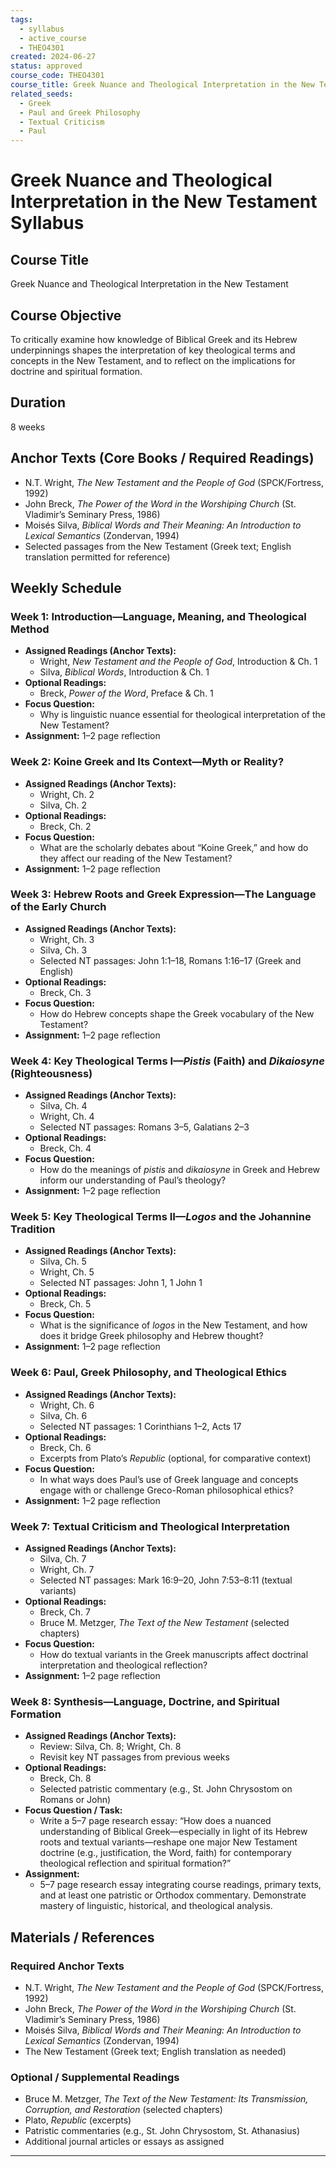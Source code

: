 ```yaml
---
tags:
  - syllabus
  - active_course
  - THEO4301
created: 2024-06-27
status: approved
course_code: THEO4301
course_title: Greek Nuance and Theological Interpretation in the New Testament
related_seeds:
  - Greek
  - Paul and Greek Philosophy
  - Textual Criticism
  - Paul
---
```


# Greek Nuance and Theological Interpretation in the New Testament Syllabus

## Course Title
Greek Nuance and Theological Interpretation in the New Testament

## Course Objective
To critically examine how knowledge of Biblical Greek and its Hebrew underpinnings shapes the interpretation of key theological terms and concepts in the New Testament, and to reflect on the implications for doctrine and spiritual formation.

## Duration
8 weeks

## Anchor Texts (Core Books / Required Readings)
- N.T. Wright, *The New Testament and the People of God* (SPCK/Fortress, 1992)
- John Breck, *The Power of the Word in the Worshiping Church* (St. Vladimir’s Seminary Press, 1986)
- Moisés Silva, *Biblical Words and Their Meaning: An Introduction to Lexical Semantics* (Zondervan, 1994)
- Selected passages from the New Testament (Greek text; English translation permitted for reference)

## Weekly Schedule

### Week 1: Introduction—Language, Meaning, and Theological Method
- **Assigned Readings (Anchor Texts):**  
  - Wright, *New Testament and the People of God*, Introduction & Ch. 1  
  - Silva, *Biblical Words*, Introduction & Ch. 1  
- **Optional Readings:**  
  - Breck, *Power of the Word*, Preface & Ch. 1  
- **Focus Question:**  
  - Why is linguistic nuance essential for theological interpretation of the New Testament?  
- **Assignment:** 1–2 page reflection

### Week 2: Koine Greek and Its Context—Myth or Reality?
- **Assigned Readings (Anchor Texts):**  
  - Wright, Ch. 2  
  - Silva, Ch. 2  
- **Optional Readings:**  
  - Breck, Ch. 2  
- **Focus Question:**  
  - What are the scholarly debates about “Koine Greek,” and how do they affect our reading of the New Testament?  
- **Assignment:** 1–2 page reflection

### Week 3: Hebrew Roots and Greek Expression—The Language of the Early Church
- **Assigned Readings (Anchor Texts):**  
  - Wright, Ch. 3  
  - Silva, Ch. 3  
  - Selected NT passages: John 1:1–18, Romans 1:16–17 (Greek and English)  
- **Optional Readings:**  
  - Breck, Ch. 3  
- **Focus Question:**  
  - How do Hebrew concepts shape the Greek vocabulary of the New Testament?  
- **Assignment:** 1–2 page reflection

### Week 4: Key Theological Terms I—_Pistis_ (Faith) and _Dikaiosyne_ (Righteousness)
- **Assigned Readings (Anchor Texts):**  
  - Silva, Ch. 4  
  - Wright, Ch. 4  
  - Selected NT passages: Romans 3–5, Galatians 2–3  
- **Optional Readings:**  
  - Breck, Ch. 4  
- **Focus Question:**  
  - How do the meanings of _pistis_ and _dikaiosyne_ in Greek and Hebrew inform our understanding of Paul’s theology?  
- **Assignment:** 1–2 page reflection

### Week 5: Key Theological Terms II—_Logos_ and the Johannine Tradition
- **Assigned Readings (Anchor Texts):**  
  - Silva, Ch. 5  
  - Wright, Ch. 5  
  - Selected NT passages: John 1, 1 John 1  
- **Optional Readings:**  
  - Breck, Ch. 5  
- **Focus Question:**  
  - What is the significance of _logos_ in the New Testament, and how does it bridge Greek philosophy and Hebrew thought?  
- **Assignment:** 1–2 page reflection

### Week 6: Paul, Greek Philosophy, and Theological Ethics
- **Assigned Readings (Anchor Texts):**  
  - Wright, Ch. 6  
  - Silva, Ch. 6  
  - Selected NT passages: 1 Corinthians 1–2, Acts 17  
- **Optional Readings:**  
  - Breck, Ch. 6  
  - Excerpts from Plato’s *Republic* (optional, for comparative context)  
- **Focus Question:**  
  - In what ways does Paul’s use of Greek language and concepts engage with or challenge Greco-Roman philosophical ethics?  
- **Assignment:** 1–2 page reflection

### Week 7: Textual Criticism and Theological Interpretation
- **Assigned Readings (Anchor Texts):**  
  - Silva, Ch. 7  
  - Wright, Ch. 7  
  - Selected NT passages: Mark 16:9–20, John 7:53–8:11 (textual variants)  
- **Optional Readings:**  
  - Breck, Ch. 7  
  - Bruce M. Metzger, *The Text of the New Testament* (selected chapters)  
- **Focus Question:**  
  - How do textual variants in the Greek manuscripts affect doctrinal interpretation and theological reflection?  
- **Assignment:** 1–2 page reflection

### Week 8: Synthesis—Language, Doctrine, and Spiritual Formation
- **Assigned Readings (Anchor Texts):**  
  - Review: Silva, Ch. 8; Wright, Ch. 8  
  - Revisit key NT passages from previous weeks  
- **Optional Readings:**  
  - Breck, Ch. 8  
  - Selected patristic commentary (e.g., St. John Chrysostom on Romans or John)  
- **Focus Question / Task:**  
  - Write a 5–7 page research essay: “How does a nuanced understanding of Biblical Greek—especially in light of its Hebrew roots and textual variants—reshape one major New Testament doctrine (e.g., justification, the Word, faith) for contemporary theological reflection and spiritual formation?”  
- **Assignment:**  
  - 5–7 page research essay integrating course readings, primary texts, and at least one patristic or Orthodox commentary. Demonstrate mastery of linguistic, historical, and theological analysis.

## Materials / References

### Required Anchor Texts
- N.T. Wright, *The New Testament and the People of God* (SPCK/Fortress, 1992)
- John Breck, *The Power of the Word in the Worshiping Church* (St. Vladimir’s Seminary Press, 1986)
- Moisés Silva, *Biblical Words and Their Meaning: An Introduction to Lexical Semantics* (Zondervan, 1994)
- The New Testament (Greek text; English translation as needed)

### Optional / Supplemental Readings
- Bruce M. Metzger, *The Text of the New Testament: Its Transmission, Corruption, and Restoration* (selected chapters)
- Plato, *Republic* (excerpts)
- Patristic commentaries (e.g., St. John Chrysostom, St. Athanasius)
- Additional journal articles or essays as assigned

---


